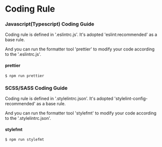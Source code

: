 # Coding Rule


### Javascript(Typescript) Coding Guide

Coding rule is defined in '.eslintrc.js'. It's adopted 'eslint:recommended' as a base rule.

And you can run the formatter tool 'prettier' to modify your code according to the '.eslintrc.js'.


#### prettier

```
$ npm run prettier
```


### SCSS/SASS Coding Guide

Coding rule is defined in '.stylelintrc.json'. It's adopted 'stylelint-config-recommended' as a base rule.

And you can run the formatter tool 'stylefmt' to modify your code according to the '.stylelintrc.json'.


#### stylefmt

```
$ npm run stylefmt
```
